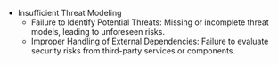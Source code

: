 - Insufficient Threat Modeling
  - Failure to Identify Potential Threats: Missing or incomplete threat models, leading to unforeseen risks.
  - Improper Handling of External Dependencies: Failure to evaluate security risks from third-party services or components.
